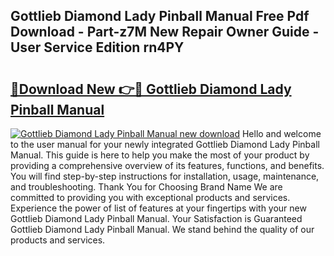 ## Gottlieb Diamond Lady Pinball Manual Free Pdf Download - Part-z7M New Repair Owner Guide - User Service Edition rn4PY

# <h2><a href="http://bc6199.oget.top/?id=Gottlieb+Diamond+Lady+Pinball+Manual">🔗Download New 👉🔴 Gottlieb Diamond Lady Pinball Manual</a></h2>

[![Gottlieb Diamond Lady Pinball Manual new download](https://i.imgur.com/5g1atiW.png)](http://bc6199.oget.top/?id=Gottlieb+Diamond+Lady+Pinball+Manual)
Hello and welcome to the user manual for your newly integrated Gottlieb Diamond Lady Pinball Manual. This guide is here to help you make the most of your product by providing a comprehensive overview of its features, functions, and benefits. You will find step-by-step instructions for installation, usage, maintenance, and troubleshooting. Thank You for Choosing Brand Name We are committed to providing you with exceptional products and services. Experience the power of list of features at your fingertips with your new Gottlieb Diamond Lady Pinball Manual. Your Satisfaction is Guaranteed Gottlieb Diamond Lady Pinball Manual. We stand behind the quality of our products and services.
